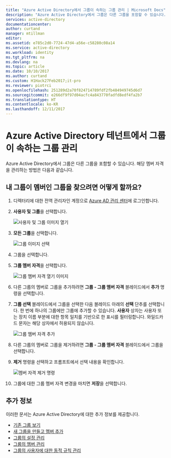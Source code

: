 ```yaml
---
title: "Azure Active Directory에서 그룹이 속하는 그룹 관리 | Microsoft Docs"
description: "Azure Active Directory에서 그룹은 다른 그룹을 포함할 수 있습니다. 해당 멤버 자격을 관리하는 방법은 다음과 같습니다."
services: active-directory
documentationcenter: 
author: curtand
manager: mtillman
editor: 
ms.assetid: e785c2d0-7724-47d4-a56e-c58280c08a14
ms.service: active-directory
ms.workload: identity
ms.tgt_pltfrm: na
ms.devlang: na
ms.topic: article
ms.date: 10/10/2017
ms.author: curtand
ms.custom: H1Hack27Feb2017;it-pro
ms.reviewer: piotrci
ms.openlocfilehash: 251289d2a70f824714789fdf2fb484949745d6d7
ms.sourcegitcommit: e266df9f97d04acfc4a843770fadfd8edf4fa2b7
ms.translationtype: HT
ms.contentlocale: ko-KR
ms.lasthandoff: 12/11/2017
---
```

# <a name="manage-to-which-groups-a-group-belongs-in-your-azure-active-directory-tenant"></a>Azure Active Directory 테넌트에서 그룹이 속하는 그룹 관리
Azure Active Directory에서 그룹은 다른 그룹을 포함할 수 있습니다. 해당 멤버 자격을 관리하는 방법은 다음과 같습니다.

## <a name="how-do-i-find-the-groups-of-which-my-group-is-a-member"></a>내 그룹이 멤버인 그룹을 찾으려면 어떻게 할까요?
1. 디렉터리에 대한 전역 관리자인 계정으로 [Azure AD 관리 센터](https://aad.portal.azure.com)에 로그인합니다.
2. **사용자 및 그룹**을 선택합니다.

   ![사용자 및 그룹 이미지 열기](./media/active-directory-groups-membership-azure-portal/search-user-management.png)
1. **모든 그룹**을 선택합니다.

   ![그룹 이미지 선택 ](./media/active-directory-groups-membership-azure-portal/view-groups-blade.png)
1. 그룹을 선택합니다.
2. **그룹 멤버 자격**을 선택합니다.

   ![그룹 멤버 자격 열기 이미지](./media/active-directory-groups-membership-azure-portal/group-membership-blade.png)
1. 다른 그룹의 멤버로 그룹을 추가하려면 **그룹 - 그룹 멤버 자격** 블레이드에서 **추가** 명령을 선택합니다.
2. **그룹 선택** 블레이드에서 그룹을 선택한 다음 블레이드 아래의 **선택** 단추를 선택합니다. 한 번에 하나의 그룹에만 그룹에 추가할 수 있습니다. **사용자** 상자는 사용자 또는 장치 이름 부분에 대한 항목 일치를 기반으로 한 표시를 필터링합니다. 와일드카드 문자는 해당 상자에서 허용되지 않습니다.

   ![그룹 멤버 자격 추가](./media/active-directory-groups-membership-azure-portal/add-group-membership.png)
8. 다른 그룹의 멤버로 그룹을 제거하려면 **그룹 - 그룹 멤버 자격** 블레이드에서 그룹을 선택합니다.
9. **제거** 명령을 선택하고 프롬프트에서 선택 내용을 확인합니다.

   ![멤버 자격 제거 명령](./media/active-directory-groups-membership-azure-portal/remove-group-membership.png)
10. 그룹에 대한 그룹 멤버 자격 변경을 마치면 **저장**을 선택합니다.

## <a name="additional-information"></a>추가 정보
이러한 문서는 Azure Active Directory에 대한 추가 정보를 제공합니다.

* [기존 그룹 보기](active-directory-groups-view-azure-portal.md)
* [새 그룹을 만들고 멤버 추가](active-directory-groups-create-azure-portal.md)
* [그룹의 설정 관리](active-directory-groups-settings-azure-portal.md)
* [그룹의 멤버 관리](active-directory-groups-members-azure-portal.md)
* [그룹의 사용자에 대한 동적 규칙 관리](active-directory-groups-dynamic-membership-azure-portal.md)

